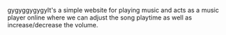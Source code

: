 gygyggygygyIt's a simple website for playing music and acts as a music player online where we can adjust the song playtime as well as increase/decrease the volume.
